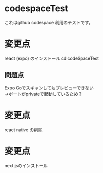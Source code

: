 # codespaceTest
これはgithub codespace 利用のテストです。

# 変更点
react (expo) のインストール
cd codeSpaceTest

## 問題点
Expo Goでスキャンしてもプレビューできない<br/>
->ポートがprivateで起動しているため？

# 変更点　
react native の削除

# 変更点　
next jsのインストール
